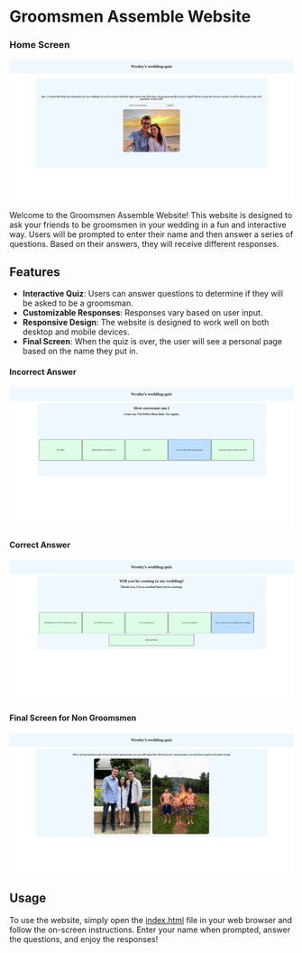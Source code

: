 # Groomsmen Assemble Website

### Home Screen

![](images\homeScreen.png)

Welcome to the Groomsmen Assemble Website! This website is designed to ask your friends to be groomsmen in your wedding in a fun and interactive way. Users will be prompted to enter their name and then answer a series of questions. Based on their answers, they will receive different responses.

## Features

- **Interactive Quiz**: Users can answer questions to determine if they will be asked to be a groomsman.
- **Customizable Responses**: Responses vary based on user input.
- **Responsive Design**: The website is designed to work well on both desktop and mobile devices.
- **Final Screen**: When the quiz is over, the user will see a personal page based on the name they put in.

#### Incorrect Answer

![](images\incorrectAnswer.png)

#### Correct Answer

![](images\correctAnswer.png)

#### Final Screen for Non Groomsmen

![](images\finalScreen.png)

## Usage

To use the website, simply open the [index.html](index.html) file in your web browser and follow the on-screen instructions. Enter your name when prompted, answer the questions, and enjoy the responses!
